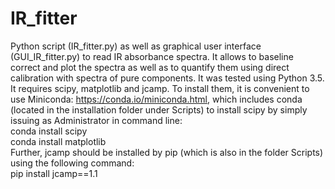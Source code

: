 # IR_fitter
Python script (IR_fitter.py) as well as graphical user interface (GUI_IR_fitter.py) to read IR absorbance spectra. It allows to baseline correct and plot the spectra as well as to quantify them using direct calibration with spectra of pure components. It was tested using Python 3.5. It requires scipy, matplotlib and jcamp.
To install them, it is convenient to use Miniconda: https://conda.io/miniconda.html, which includes conda (located in the installation folder under Scripts) to install scipy by simply issuing as Administrator in command line:  
conda install scipy  
conda install matplotlib  
Further, jcamp should be installed by pip (which is also in the folder Scripts) using the following command:  
pip install jcamp==1.1